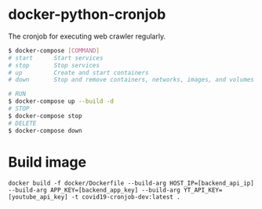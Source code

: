 # docker-python-cronjob

The cronjob for executing web crawler regularly.

```bash
$ docker-compose [COMMAND]
# start      Start services
# stop       Stop services
# up         Create and start containers
# down       Stop and remove containers, networks, images, and volumes

# RUN
$ docker-compose up --build -d
# STOP
$ docker-compose stop
# DELETE
$ docker-compose down
```

# Build image

```
docker build -f docker/Dockerfile --build-arg HOST_IP=[backend_api_ip] --build-arg APP_KEY=[backend_app_key] --build-arg YT_API_KEY=[youtube_api_key] -t covid19-cronjob-dev:latest .
```
